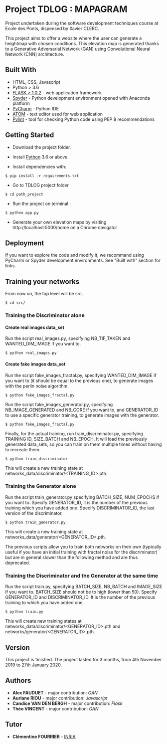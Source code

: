 # Project TDLOG : MAPAGRAM

Project undertaken during the software development techniques course at Ecole des Ponts, dispensed by Xavier CLERC.

This project aims to offer a website where the user can generate a heightmap with chosen conditions.
This elevation map is generated thanks to a Generative Adversarial Network (GAN) using Convolutional Neural Network (CNN) architecture.

## Built With
*  HTML, CSS, Javascript
* Python > 3.6
* [FLASK > 1.0.2](https://www.palletsprojects.com/p/flask/) - web application framework
* [Spyder](https://www.anaconda.com/distribution/) - Python development environment opened with Anaconda platform
* [PyCharm](https://www.jetbrains.com/fr-fr/pycharm/) - Python IDE
* [ATOM](https://atom.io) - text editor used for web application
* [Pylint](https://www.pylint.org/#install) - tool for checking Python code using PEP 8 recommendations


## Getting Started

* Download the project folder.

* Install [Python](https://www.python.org/downloads/) 3.6 or above. 

* Install dependencies with:
```
$ pip install -r requirements.txt
```
* Go to TDLOG project folder
```
$ cd path_project
```
* Run the project on terminal :
```
$ python app.py
```
* Generate your own elevation maps by visiting  http://localhost:5000/home on a Chrome navigator

## Deployment

If you want to explore the code and modify it, we recommand using PyCharm or Spyder development environments. See "Built with" section for links.

## Training your networks
From now on, the top level will be src.
```
$ cd src/
```

### Training the Discriminator alone
#### Create real images data_set
Run the script real_images.py, specifying NB_TIF_TAKEN and WANTED_DIM_IMAGE if you want to.
```
$ python real_images.py
```

#### Create fake images data_set
Run the script fake_images_fractal.py, specifying WANTED_DIM_IMAGE if you want to (it should be equal to the previous one),
to generate images with the perlin noise algorithm.
```
$ python fake_images_fractal.py
```

Run the script fake_images_generator.py, specifying NB_IMAGE_GENERATED and NB_CORE if you want to,
and GENERATOR_ID to use a specific generator training, to generate images with the generator.
```
$ python fake_images_fractal.py
```

Finally, for the actual training, run train_discriminator.py, specifying TRAINING ID,
SIZE_BATCH and NB_EPOCH. It will load the previously generated data_sets, so you can
train on them multiple times without having to recreate them.
```
$ python train_discriminator
```
 This will create a new training state at networks_data/discriminator/<TRAINING_ID>.pth.


### Training the Generator alone
Run the script train_generator.py specifying BATCH_SIZE, NUM_EPOCHS if you want to.
Specify GENERATOR_ID, it is the number of the previous training which you have added one.
Specify DISCRIMINATOR_ID, the last version of the discriminator.
```
$ python train_generator.py
```
This will create a new training state at networks_data/generator/<GENERATOR_ID>.pth.


The previous scripts allow you to train both networks on their own (typically useful
if you have an initial training with fractal noise for the discriminator) but are in general
slower than the following method and are thus deprecated.

### Training the Discriminator and the Generator at the same time
Run the script train.py, specifying BATCH_SIZE, NB_BATCH and IMAGE_SIZE if you want to.
BATCH_SIZE should not be to high (lower than 50).
Specify GENERATOR_ID and DISCRIMINATOR_ID. 
It is the number of the previous training to which you have added one.
```
$ python train.py
```
This will create new training states at networks_data/discriminator/<GENERATOR_ID>.pth
and networks/generator/<GENERATOR_ID>.pth.

## Version

This project is finished. The project lasted for 3 months, from 4th November 2019 to 27th January 2020.

## Authors

* **Alex FAUDUET** - major contribution: *GAN*
* **Auriane RIOU** - major contribution: *Javascript*
* **Candice VAN DEN BERGH** - major contribution: *Flask*
* **Théo VINCENT** - major contribution: *GAN*

## Tutor

* **Clémentine FOURRIER** - [INRIA](https://team.inria.fr/almanach/fr/team-members/)
